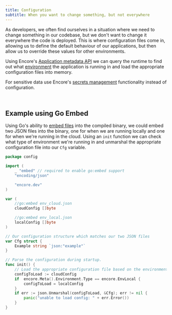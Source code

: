 ```yaml
---
title: Configuration
subtitle: When you want to change something, but not everywhere
---
```


As developers, we often find ourselves in a situation where we need to change something in our codebase, but we don't
want to change it everywhere the code is deployed. This is where configuration files come in, allowing us to define the
default behaviour of our applications, but then allow us to override these values for other environments.

Using Encore's [Application metadata API](/docs/develop/metadata) we can query the runtime to find
out what [environment](/docs/deploy/environments) the application is running in and load the appropriate configuration files into memory.

<Callout type="important">

For sensitive data use Encore's [secrets management](/docs/develop/secrets) functionality instead of configuration.

</Callout>
<br />

## Example using Go Embed

Using Go's ability to [embed files](https://pkg.go.dev/embed) into the compiled binary, we could embed two JSON files
into the binary, one for when we are running locally and one for when we're running in the cloud. Using an `init` function
we can check what type of environment we're running in and unmarshal the appropriate configuration file into our `Cfg`
variable.

```go
package config

import (
    _ "embed" // required to enable go:embed support
    "encoding/json"

    "encore.dev"
)

var (
    //go:embed env_cloud.json
    cloudConfig []byte

    //go:embed env_local.json
    localConfig []byte
)

// Our configuration structure which matches our two JSON files
var Cfg struct {
    Example string `json:"example"`
}

// Parse the configuration during startup.
func init() {
    // Load the appropriate configuration file based on the environment we're in.
    configToLoad := cloudConfig
    if  encore.Meta().Environment.Type == encore.EnvLocal {
        configToLoad = localConfig
    }
    if err := json.Unmarshal(configToLoad, &Cfg); err != nil {
        panic("unable to load config: " + err.Error())
    }
}
```

